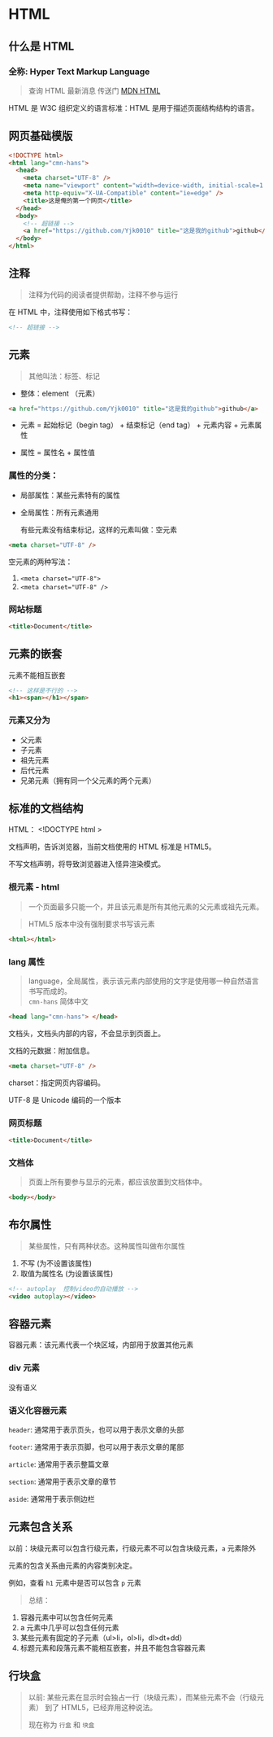 # HTML

## 什么是 HTML

### 全称: Hyper Text Markup Language

> 查询 <span class="color-tip">HTML</span> 最新消息 传送门 [MDN HTML](https://developer.mozilla.org/zh-CN/docs/Web/HTML)

HTML 是 W3C 组织定义的语言标准：HTML 是用于描述<span class="color-info">页面结构</span>结构的语言。

## 网页基础模版

```html
<!DOCTYPE html>
<html lang="cmn-hans">
  <head>
    <meta charset="UTF-8" />
    <meta name="viewport" content="width=device-width, initial-scale=1.0" />
    <meta http-equiv="X-UA-Compatible" content="ie=edge" />
    <title>这是俺的第一个网页</title>
  </head>
  <body>
    <!-- 超链接 -->
    <a href="https://github.com/Yjk0010" title="这是我的github">github</a>
  </body>
</html>
```

## 注释

> 注释为代码的阅读者提供帮助，注释不参与运行

在 HTML 中，注释使用如下格式书写：

```html
<!-- 超链接 -->
```

## 元素

> 其他叫法：标签、标记

- 整体：element （元素）

```html
<a href="https://github.com/Yjk0010" title="这是我的github">github</a>
```

- 元素 = 起始标记（begin tag） + 结束标记（end tag） + 元素内容 + 元素属性

- 属性 = 属性名 + 属性值

### 属性的分类：

- 局部属性：某些元素特有的属性
- 全局属性：所有元素通用

  有些元素没有结束标记，这样的元素叫做：<span class="color-info">空元素</span>

```html
<meta charset="UTF-8" />
```

空元素的两种写法：

1. `<meta charset="UTF-8">`
2. `<meta charset="UTF-8" />`

### 网站标题

```html
<title>Document</title>
```

## 元素的嵌套

元素不能相互嵌套

```html
<!-- 这样是不行的 -->
<h1><span></h1></span>
```

### 元素又分为

- 父元素
- 子元素
- 祖先元素
- 后代元素
- 兄弟元素（拥有同一个父元素的两个元素）

## 标准的文档结构

HTML： <span class="color-warning">\<!DOCTYPE <span class="color-danger">html</span>
\></span>

文档声明，告诉浏览器，当前文档使用的 HTML 标准是 HTML5。

不写文档声明，将导致浏览器进入<span class="color-info">怪异渲染模式。</span>

### 根元素 - html

> 一个页面最多只能一个，并且该元素是所有其他元素的父元素或祖先元素。

> HTML5 版本中没有强制要求书写该元素

```html
<html></html>
```

### lang 属性

> language，全局属性，表示该元素内部使用的文字是使用哪一种自然语言书写而成的。  
> `cmn-hans` <span class="color-info">简体中文</span>

```html
<head lang="cmn-hans"> </head>
```

文档头，文档头内部的内容，不会显示到页面上。

文档的元数据：附加信息。

```html
<meta charset="UTF-8" />
```

charset：指定网页内容编码。

UTF-8 是 Unicode 编码的一个版本

### 网页标题

```html
<title>Document</title>
```

### 文档体

> 页面上所有要参与显示的元素，都应该放置到文档体中。

```html
<body></body>
```

## 布尔属性

> 某些属性，只有两种状态。这种属性叫做布尔属性

1. 不写 (为不设置该属性)
2. 取值为属性名 (为设置该属性)

```html
<!-- autoplay  控制video的自动播放 -->
<video autoplay></video>
```

## 容器元素

容器元素：该元素代表一个块区域，内部用于放置其他元素

### <span class="color-tip">div 元素</span>

没有语义

### <span class="color-tip">语义化容器元素</span>

`header`: 通常用于表示页头，也可以用于表示文章的头部

`footer`: 通常用于表示页脚，也可以用于表示文章的尾部

`article`: 通常用于表示整篇文章

`section`: 通常用于表示文章的章节

`aside`: 通常用于表示侧边栏

## 元素包含关系

以前：块级元素可以包含行级元素，行级元素不可以包含块级元素，`a` 元素除外

元素的包含关系由元素的内容类别决定。

例如，查看 `h1` 元素中是否可以包含 `p` 元素

> 总结：

1. 容器元素中可以包含任何元素
2. a 元素中几乎可以包含任何元素
3. 某些元素有固定的子元素（ul>li，ol>li，dl>dt+dd）
4. 标题元素和段落元素不能相互嵌套，并且不能包含容器元素

## 行块盒

> 以前: 某些元素在显示时会独占一行（块级元素），而某些元素不会（行级元素）
> 到了 HTML5，<span class="color-danger">已经弃用这种说法。</span>
>
> 现在称为 `行盒` 和 `块盒`
